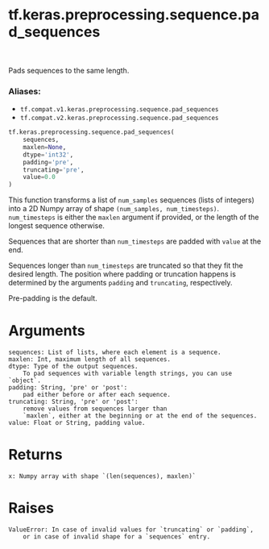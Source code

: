 <div itemscope itemtype="http://developers.google.com/ReferenceObject">
<meta itemprop="name" content="tf.keras.preprocessing.sequence.pad_sequences" />
<meta itemprop="path" content="Stable" />
</div>

# tf.keras.preprocessing.sequence.pad_sequences

<!-- Insert buttons -->

<table class="tfo-notebook-buttons tfo-api" align="left">
</table>



<!-- Start diff -->
Pads sequences to the same length.

### Aliases:

* `tf.compat.v1.keras.preprocessing.sequence.pad_sequences`
* `tf.compat.v2.keras.preprocessing.sequence.pad_sequences`


``` python
tf.keras.preprocessing.sequence.pad_sequences(
    sequences,
    maxlen=None,
    dtype='int32',
    padding='pre',
    truncating='pre',
    value=0.0
)
```



<!-- Placeholder for "Used in" -->

This function transforms a list of
`num_samples` sequences (lists of integers)
into a 2D Numpy array of shape `(num_samples, num_timesteps)`.
`num_timesteps` is either the `maxlen` argument if provided,
or the length of the longest sequence otherwise.

Sequences that are shorter than `num_timesteps`
are padded with `value` at the end.

Sequences longer than `num_timesteps` are truncated
so that they fit the desired length.
The position where padding or truncation happens is determined by
the arguments `padding` and `truncating`, respectively.

Pre-padding is the default.

# Arguments
    sequences: List of lists, where each element is a sequence.
    maxlen: Int, maximum length of all sequences.
    dtype: Type of the output sequences.
        To pad sequences with variable length strings, you can use `object`.
    padding: String, 'pre' or 'post':
        pad either before or after each sequence.
    truncating: String, 'pre' or 'post':
        remove values from sequences larger than
        `maxlen`, either at the beginning or at the end of the sequences.
    value: Float or String, padding value.

# Returns
    x: Numpy array with shape `(len(sequences), maxlen)`

# Raises
    ValueError: In case of invalid values for `truncating` or `padding`,
        or in case of invalid shape for a `sequences` entry.
